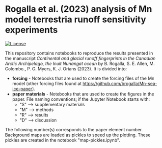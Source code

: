 # Rogalla et al. (2023) analysis of Mn model terrestria runoff sensitivity experiments
[![License](https://img.shields.io/badge/License-Apache_2.0-blue.svg)](https://opensource.org/licenses/Apache-2.0)

This repository contains notebooks to reproduce the results presented in the manuscript *Continental and glacial runoff fingerprints in the Canadian Arctic Archipelago, the Inuit Nunangat ocean* by B. Rogalla, S. E. Allen, M. Colombo., P. G. Myers, K. J. Orians (2023). It is divided into:

* **forcing** - Notebooks that are used to create the forcing files of the Mn model (other forcing files found at https://github.com/brogalla/Mn-sea-ice-paper).
* **paper materials** - Notebooks that are used to create the figures in the paper. File naming conventions; if the Jupyter Notebook starts with:
  - "S" --> supplementary materials
  - "M" --> methods
  - "R" --> results
  - "D" --> discussion
  
The following number(s) corresponds to the paper element number. Background maps are loaded as pickles to speed up the plotting. These pickles are created in the notebook "map-pickles.ipynb".  
